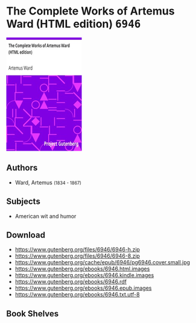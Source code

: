 # The Complete Works of Artemus Ward (HTML edition) <kbd>6946</kbd>

![](./cover.medium.jpg "")

## Authors


 - Ward, Artemus <small>(1834 - 1867)</small>

## Subjects


 - American wit and humor

## Download


 - https://www.gutenberg.org/files/6946/6946-h.zip
 - https://www.gutenberg.org/files/6946/6946-8.zip
 - https://www.gutenberg.org/cache/epub/6946/pg6946.cover.small.jpg
 - https://www.gutenberg.org/ebooks/6946.html.images
 - https://www.gutenberg.org/ebooks/6946.kindle.images
 - https://www.gutenberg.org/ebooks/6946.rdf
 - https://www.gutenberg.org/ebooks/6946.epub.images
 - https://www.gutenberg.org/ebooks/6946.txt.utf-8

## Book Shelves


